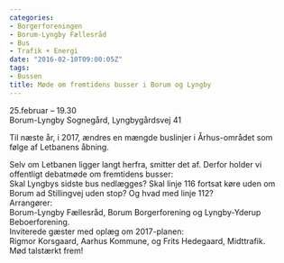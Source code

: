 ```yaml
---
categories:
- Borgerforeningen
- Borum-Lyngby Fællesråd
- Bus
- Trafik + Energi
date: "2016-02-10T09:00:05Z"
tags:
- Bussen
title: Møde om fremtidens busser i Borum og Lyngby
---
```


25.februar – 19.30  
Borum-Lyngby Sognegård, Lyngbygårdsvej 41

Til næste år, i 2017, ændres en mængde buslinjer i Århus-området som følge af Letbanens åbning.

Selv om Letbanen ligger langt herfra, smitter det af. Derfor holder vi offentligt debatmøde om fremtidens busser:  
Skal Lyngbys sidste bus nedlægges? Skal linje 116 fortsat køre uden om Borum ad Stillingvej uden stop? Og hvad med linje 112?  
Arrangører:  
Borum-Lyngby Fællesråd, Borum Borgerforening og Lyngby-Yderup Beboerforening.  
Inviterede gæster med oplæg om 2017-planen:  
Rigmor Korsgaard, Aarhus Kommune, og Frits Hedegaard, Midttrafik.  
Mød talstærkt frem!